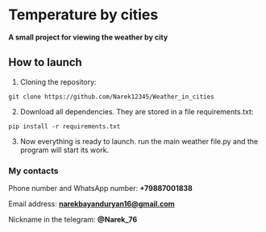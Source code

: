 # Temperature by cities
**A small project for viewing the weather by city**

## How to launch
1. Cloning the repository:
```
git clone https://github.com/Narek12345/Weather_in_cities
```
2. Download all dependencies. They are stored in a file requirements.txt:
```
pip install -r requirements.txt
```
3. Now everything is ready to launch. run the main weather file.py and the program will start its work.

### My contacts
Phone number and WhatsApp number: **+79887001838**

Email address: **narekbayanduryan16@gmail.com**

Nickname in the telegram: **@Narek_76**